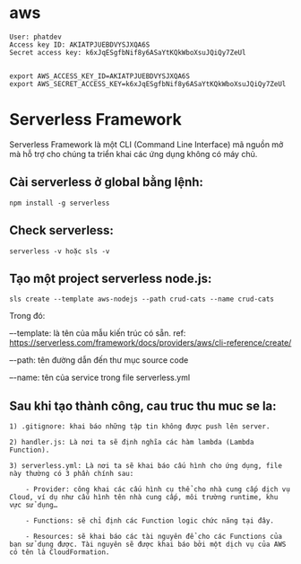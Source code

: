 # aws
    User: phatdev 
    Access key ID: AKIATPJUEBDVYSJXQA6S 
    Secret access key: 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


    export AWS_ACCESS_KEY_ID=AKIATPJUEBDVYSJXQA6S
    export AWS_SECRET_ACCESS_KEY=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

# Serverless Framework

Serverless Framework là một CLI (Command Line Interface) mã nguồn mở mà hỗ trợ cho chúng ta triển khai các ứng dụng không có máy chủ.

## Cài serverless ở global bằng lệnh:
    npm install -g serverless

## Check serverless:
    serverless -v hoặc sls -v

## Tạo một project serverless node.js:
    sls create --template aws-nodejs --path crud-cats --name crud-cats

Trong đó:

–-template: là tên của mẫu kiến trúc có sẵn.
    ref: https://serverless.com/framework/docs/providers/aws/cli-reference/create/

–-path: tên đường dẫn đến thư mục source code

–-name: tên của service trong file serverless.yml

## Sau khi tạo thành công, cau truc thu muc se la:

    1) .gitignore: khai báo những tập tin không được push lên server.

    2) handler.js: Là nơi ta sẽ định nghĩa các hàm lambda (Lambda Function).

    3) serverless.yml: Là nơi ta sẽ khai báo cấu hình cho ứng dụng, file này thường có 3 phần chính sau:

        - Provider: công khai các cấu hình cụ thể cho nhà cung cấp dịch vụ Cloud, ví dụ như cấu hình tên nhà cung cấp, môi trường runtime, khu vực sử dụng…

        - Functions: sẽ chỉ định các Function logic chức năng tại đây.

        - Resources: sẽ khai báo các tài nguyên để cho các Functions của bạn sử dụng được. Tài nguyên sẽ được khai báo bởi một dịch vụ của AWS có tên là CloudFormation.
